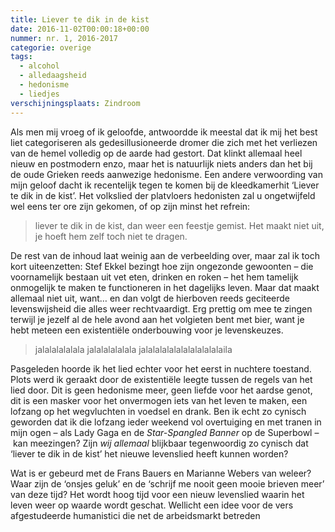 ```yaml
---
title: Liever te dik in de kist
date: 2016-11-02T00:00:18+00:00
nummer: nr. 1, 2016-2017
categorie: overige
tags:
  - alcohol
  - alledaagsheid
  - hedonisme
  - liedjes
verschijningsplaats: Zindroom
---
```

Als men mij vroeg of ik geloofde, antwoordde ik meestal dat ik mij het best liet categoriseren als gedesillusioneerde dromer die zich met het verliezen van de hemel volledig op de aarde had gestort. Dat klinkt allemaal heel nieuw en postmodern enzo, maar het is natuurlijk niets anders dan het bij de oude Grieken reeds aanwezige hedonisme. Een andere verwoording van mijn geloof dacht ik recentelijk tegen te komen bij de kleedkamerhit ‘Liever te dik in de kist’. Het volkslied der platvloers hedonisten zal u ongetwijfeld wel eens ter ore zijn gekomen, of op zijn minst het refrein:

> liever te dik in de kist, dan weer een feestje gemist. Het maakt niet uit, je hoeft hem zelf toch niet te dragen.

De rest van de inhoud laat weinig aan de verbeelding over, maar zal ik toch kort uiteenzetten: Stef Ekkel bezingt hoe zijn ongezonde gewoonten – die voornamelijk bestaan uit vet eten, drinken en roken – het hem tamelijk onmogelijk te maken te functioneren in het dagelijks leven. Maar dat maakt allemaal niet uit, want… en dan volgt de hierboven reeds geciteerde levenswijsheid die alles weer rechtvaardigt. Erg prettig om mee te zingen terwijl je jezelf al de hele avond aan het volgieten bent met bier, want je hebt meteen een existentiële onderbouwing voor je levenskeuzes.

> jalalalalalala jalalalalalala jalalalalalalalalalalalaila

Pasgeleden hoorde ik het lied echter voor het eerst in nuchtere toestand. Plots werd ik geraakt door de existentiële leegte tussen de regels van het lied door. Dit is geen hedonisme meer, geen liefde voor het aardse genot, dit is een masker voor het onvermogen iets van het leven te maken, een lofzang op het wegvluchten in voedsel en drank. Ben ik echt zo cynisch geworden dat ik die lofzang ieder weekend vol overtuiging en met tranen in mijn ogen – als Lady Gaga en de *Star-Spangled Banner* op de Superbowl – kan meezingen? Zijn *wij allemaal* blijkbaar tegenwoordig zo cynisch dat ‘liever te dik in de kist’ het nieuwe levenslied heeft kunnen worden?

Wat is er gebeurd met de Frans Bauers en Marianne Webers van weleer? Waar zijn de ‘onsjes geluk’ en de ‘schrijf me nooit geen mooie brieven meer’ van deze tijd? Het wordt hoog tijd voor een nieuw levenslied waarin het leven weer op waarde wordt geschat. Wellicht een idee voor de vers afgestudeerde humanistici die net de arbeidsmarkt betreden